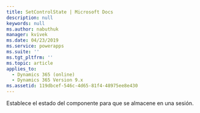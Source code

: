 ```yaml
---
title: SetControlState | Microsoft Docs
description: null
keywords: null
ms.author: nabuthuk
manager: kvivek
ms.date: 04/23/2019
ms.service: powerapps
ms.suite: ''
ms.tgt_pltfrm: ''
ms.topic: article
applies_to:
  - Dynamics 365 (online)
  - Dynamics 365 Version 9.x
ms.assetid: 119dbcef-546c-4d65-81f4-48975ee8e430
---
```


Establece el estado del componente para que se almacene en una sesión.
